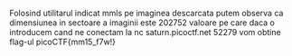 Folosind utilitarul indicat mmls pe imaginea descarcata putem observa ca dimensiunea in sectoare a imaginii este
202752 valoare pe care daca o introducem cand ne conectam la nc saturn.picoctf.net 52279 vom obtine flag-ul
picoCTF{mm15_f7w!}